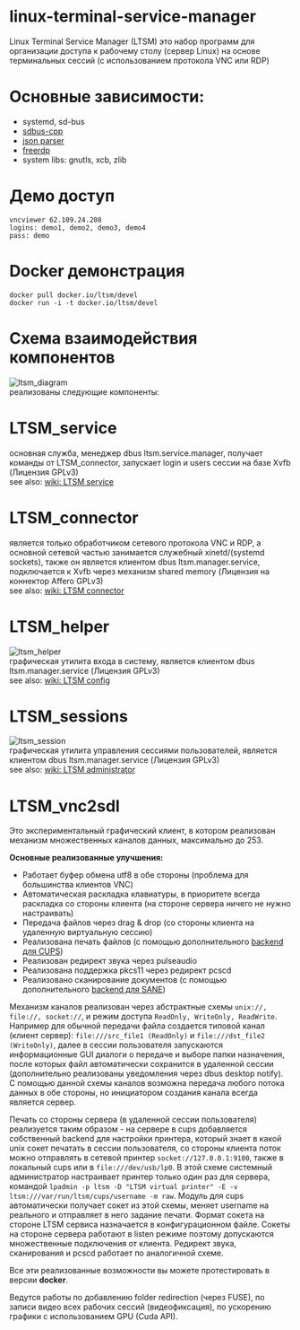 # linux-terminal-service-manager
Linux Terminal Service Manager (LTSM) это набор программ для организации доступа к рабочему столу (сервер Linux) на основе терминальных сессий (с использованием протокола VNC или RDP)

# Основные зависимости:  
  - systemd, sd-bus  
  - [sdbus-cpp](https://github.com/Kistler-Group/sdbus-cpp)  
  - [json parser](https://github.com/zserge/jsmn)  
  - [freerdp](https://github.com/FreeRDP/FreeRDP)  
  - system libs: gnutls, xcb, zlib  

# Демо доступ
```
vncviewer 62.109.24.208
logins: demo1, demo2, demo3, demo4
pass: demo
```

# Docker демонстрация
```
docker pull docker.io/ltsm/devel
docker run -i -t docker.io/ltsm/devel
```

# Схема взаимодействия компонентов
![ltsm_diagram](https://user-images.githubusercontent.com/8620726/118247282-884e7480-b492-11eb-92a8-d8db95656eee.png)  
реализованы следующие компоненты:

# LTSM_service
основная служба, менеджер dbus ltsm.service.manager, получает команды от LTSM_connector, запускает login и users сессии на базе Xvfb (Лицензия GPLv3)  
see also: [wiki: LTSM service](https://github.com/AndreyBarmaley/linux-terminal-service-manager/wiki/LTSM-service)  

# LTSM_connector
является только обработчиком сетевого протокола VNC и RDP, а основной сетевой частью занимается служебный xinetd/(systemd sockets), также он является клиентом dbus ltsm.manager.service, подключается к Xvfb через механизм shared memory (Лицензия на коннектор Affero GPLv3)  
see also: [wiki: LTSM connector](https://github.com/AndreyBarmaley/linux-terminal-service-manager/wiki/LTSM-connector)  

# LTSM_helper
![ltsm_helper](https://user-images.githubusercontent.com/8620726/123924335-66914a00-d979-11eb-9025-9d6bcf3fa250.png)  
графическая утилита входа в систему, является клиентом dbus ltsm.manager.service (Лицензия GPLv3)  
see also: [wiki: LTSM config](https://github.com/AndreyBarmaley/linux-terminal-service-manager/wiki/LTSM-config-(full-description))  

# LTSM_sessions
![ltsm_session](https://user-images.githubusercontent.com/8620726/119793454-23e5d900-bec6-11eb-9978-ee31f44360ae.png)  
графическая утилита управления сессиями пользователей, является клиентом dbus ltsm.manager.service (Лицензия GPLv3)  
see also: [wiki: LTSM administrator](https://github.com/AndreyBarmaley/linux-terminal-service-manager/wiki/LTSM-administrator)  

# LTSM_vnc2sdl
 
Это экспериментальный графический клиент, в котором реализован механизм множественных каналов данных, максимально до 253.  

**Основные реализованные улучшения:**
* Работает буфер обмена utf8 в обе стороны (проблема для большинства клиентов VNC)
* Автоматическая раскладка клавиатуры, в приоритете всегда раскладка со стороны клиента (на стороне сервера ничего не нужно настраивать)
* Передача файлов через drag & drop (со стороны клиента на удаленную виртуальную сессию)
* Реализована печать файлов (с помощью дополнительного [backend для CUPS](https://github.com/AndreyBarmaley/linux-terminal-service-manager/tree/main/src/cups_backend))
* Реализован редирект звука через pulseaudio
* Реализована поддержка pkcs11 через редирект pcscd
* Реализовано сканирование документов (с помощью дополнительного [backend для SANE](https://github.com/AndreyBarmaley/linux-terminal-service-manager/tree/main/src/sane_backend))
 
Механизм каналов реализован через абстрактные схемы ```unix://, file://, socket://```, и режим доступа ```ReadOnly, WriteOnly, ReadWrite```.  
Например для обычной передачи файла создается типовой канал (клиент сервер): ```file:///src_file1 (ReadOnly)``` и ```file:///dst_file2 (WriteOnly)```, далее в сессии пользователя запускаются информационные GUI диалоги о передаче и выборе папки назначения, после которых файл автоматически сохранится в удаленной сессии (дополнительно реализованы уведомления через dbus desktop notify).  
C помощью данной схемы каналов возможна передача любого потока данных в обе стороны, но инициатором создания канала всегда является сервер.  

Печать со стороны сервера (в удаленной сессии пользователя) реализуется таким образом - на сервере в cups добавляется собственный backend для настройки принтера, который знает в какой unix сокет печатать в сессии пользователя, со стороны клиента поток можно отправлять в сетевой принтер ```socket://127.0.0.1:9100```, также в локальный cups или в ```file:///dev/usb/lp0```. В этой схеме системный администратор настраивает принтер только один раз для сервера, командой ```lpadmin -p ltsm -D "LTSM virtual printer" -E -v ltsm:///var/run/ltsm/cups/username -m raw```. Модуль для cups автоматически получает сокет из этой схемы, меняет username на реального и отправляет в него задание печати. Формат сокета на стороне LTSM сервиса  назначается в конфигурационном файле. Сокеты на стороне сервера работают в listen режиме поэтому допускаются множественные подключения от клиента. Редирект звука, сканирования и pcscd работает по аналогичной схеме.

Все эти реализованные возможности вы можете протестировать в версии **docker**.  

Ведутся работы по добавлению folder redirection (через FUSE), по записи видео всех рабочих сессий (видеофиксация), по ускорению графики с использованием GPU (Cuda API).  

